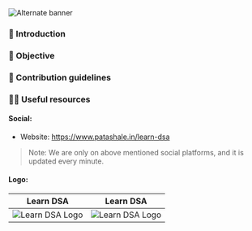 <picture>
  <source media="(prefers-color-scheme: dark)" srcset="https://github.com/patashale/learn-dsa/assets/68323012/70b88cf6-6633-4f63-ae44-d12aec8937c3">
  <source media="(prefers-color-scheme: light)" srcset="https://github.com/patashale/learn-dsa/assets/68323012/70b88cf6-6633-4f63-ae44-d12aec8937c3">
  <img alt="Alternate banner" src="https://github.com/patashale/learn-dsa/assets/68323012/70b88cf6-6633-4f63-ae44-d12aec8937c3">
</picture>

### 👋 Introduction



### 🎯 Objective



### 🌈 Contribution guidelines



### 👩‍💻 Useful resources

#### Social:
  - Website: https://www.patashale.in/learn-dsa

> Note: We are only on above mentioned social platforms, and it is updated every minute.

#### Logo:

   Learn DSA | Learn DSA
  :-------------------------:|:-------------------------:
![Learn DSA Logo](https://github.com/patashale/learn-dsa/assets/68323012/28200c31-9c99-4694-88a0-77eb7431619f) | ![Learn DSA Logo](https://github.com/patashale/learn-dsa/assets/68323012/28200c31-9c99-4694-88a0-77eb7431619f)
